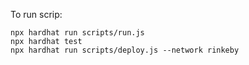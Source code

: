 To run scrip:

```
npx hardhat run scripts/run.js
npx hardhat test
npx hardhat run scripts/deploy.js --network rinkeby
```
